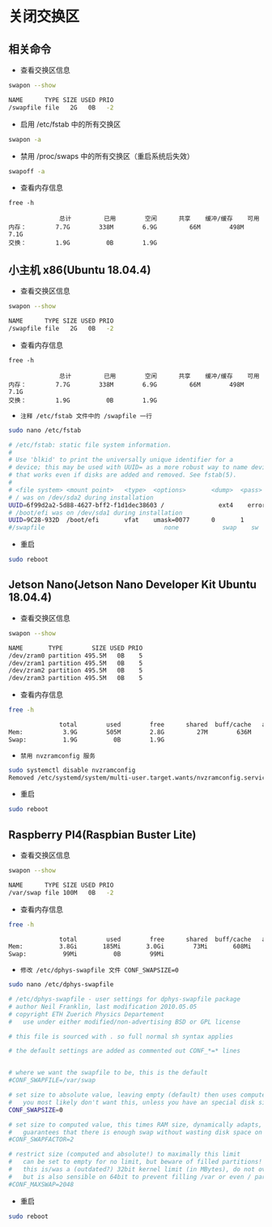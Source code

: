 # 关闭交换区

## 相关命令
* 查看交换区信息
```bash
swapon --show

NAME      TYPE SIZE USED PRIO
/swapfile file   2G   0B   -2
```

* 启用 /etc/fstab 中的所有交换区
```bash
swapon -a
```

* 禁用 /proc/swaps 中的所有交换区（重启系统后失效）
```bash
swapoff -a
```

* 查看内存信息
```
free -h

              总计         已用        空闲      共享    缓冲/缓存    可用
内存：        7.7G        338M        6.9G         66M        498M        7.1G
交换：        1.9G          0B        1.9G
```

## 小主机 x86(Ubuntu 18.04.4)

* 查看交换区信息
```bash
swapon --show

NAME      TYPE SIZE USED PRIO
/swapfile file   2G   0B   -2
```

* 查看内存信息
```
free -h

              总计         已用        空闲      共享    缓冲/缓存    可用
内存：        7.7G        338M        6.9G         66M        498M        7.1G
交换：        1.9G          0B        1.9G
```

* ```注释 /etc/fstab 文件中的 /swapfile 一行```
```bash
sudo nano /etc/fstab

# /etc/fstab: static file system information.
#
# Use 'blkid' to print the universally unique identifier for a
# device; this may be used with UUID= as a more robust way to name devices
# that works even if disks are added and removed. See fstab(5).
#
# <file system> <mount point>   <type>  <options>       <dump>  <pass>
# / was on /dev/sda2 during installation
UUID=6f99d2a2-5d88-4627-bff2-f1d1dec38603 /               ext4    errors=remount-ro 0       1
# /boot/efi was on /dev/sda1 during installation
UUID=9C28-932D  /boot/efi       vfat    umask=0077      0       1
#/swapfile                                 none            swap    sw              0       0
```

* 重启
```bash
sudo reboot
```

## Jetson Nano(Jetson Nano Developer Kit Ubuntu 18.04.4)

* 查看交换区信息
```bash
swapon --show

NAME       TYPE        SIZE USED PRIO
/dev/zram0 partition 495.5M   0B    5
/dev/zram1 partition 495.5M   0B    5
/dev/zram2 partition 495.5M   0B    5
/dev/zram3 partition 495.5M   0B    5
```

* 查看内存信息
```bash
free -h

              total        used        free      shared  buff/cache   available
Mem:           3.9G        505M        2.8G         27M        636M        3.2G
Swap:          1.9G          0B        1.9G
```

* ```禁用 nvzramconfig 服务```
```bash
sudo systemctl disable nvzramconfig
Removed /etc/systemd/system/multi-user.target.wants/nvzramconfig.service.
```

* 重启
```bash
sudo reboot
```

## Raspberry PI4(Raspbian Buster Lite)

* 查看交换区信息
```bash
swapon --show

NAME      TYPE SIZE USED PRIO
/var/swap file 100M   0B   -2
```

* 查看内存信息
```bash
free -h

              total        used        free      shared  buff/cache   available
Mem:          3.8Gi       185Mi       3.0Gi        73Mi       608Mi       3.5Gi
Swap:          99Mi          0B        99Mi
```

* ```修改 /etc/dphys-swapfile 文件 CONF_SWAPSIZE=0```
```bash
sudo nano /etc/dphys-swapfile

# /etc/dphys-swapfile - user settings for dphys-swapfile package
# author Neil Franklin, last modification 2010.05.05
# copyright ETH Zuerich Physics Departement
#   use under either modified/non-advertising BSD or GPL license

# this file is sourced with . so full normal sh syntax applies

# the default settings are added as commented out CONF_*=* lines


# where we want the swapfile to be, this is the default
#CONF_SWAPFILE=/var/swap

# set size to absolute value, leaving empty (default) then uses computed value
#   you most likely don't want this, unless you have an special disk situation
CONF_SWAPSIZE=0

# set size to computed value, this times RAM size, dynamically adapts,
#   guarantees that there is enough swap without wasting disk space on excess
#CONF_SWAPFACTOR=2

# restrict size (computed and absolute!) to maximally this limit
#   can be set to empty for no limit, but beware of filled partitions!
#   this is/was a (outdated?) 32bit kernel limit (in MBytes), do not overrun it
#   but is also sensible on 64bit to prevent filling /var or even / partition
#CONF_MAXSWAP=2048
```

* 重启
```bash
sudo reboot
```
